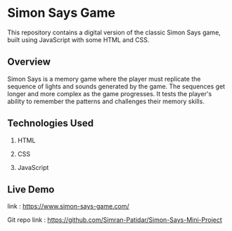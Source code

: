 
# Simon Says Game

This repository contains a digital version of the classic Simon Says game, built using JavaScript with some HTML and CSS.

## Overview

Simon Says is a memory game where the player must replicate the sequence of lights and sounds generated by the game. The sequences get longer and more complex as the game progresses. It tests the player's ability to remember the patterns and challenges their memory skills.

## Technologies Used 

1. HTML
   
2. CSS
   
3. JavaScript

## Live Demo

link : https://www.simon-says-game.com/

Git repo link : https://github.com/Simran-Patidar/Simon-Says-Mini-Project


